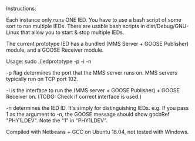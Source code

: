 Instructions:

Each instance only runs ONE IED. You have to use a bash script of some sort to run multiple IEDs.
There are usable bash scripts in dist/Debug/GNU-Linux that allow you to start & stop multiple IEDs.

The current prototype IED has a bundled (MMS Server + GOOSE Publisher) module, and a GOOSE Receiver module.

Usage:
sudo ./iedprototype -p <port> -i <interface> -n <IED number> 

-p flag determines the port that the MMS server runs on.
MMS servers typically run on TCP port 102.

-i is the interface to run the (MMS server + GOOSE Publisher) + GOOSE Receiver on. 
(TODO: Check if correct interface is used.)

-n determines the IED ID. It's simply for distinguishing IEDs.
e.g. If you pass 1 as the argument to -n, the GOOSE message should show gocbRef "PHY1LDEV".
Note the "1" in "PHY1LDEV".

Compiled with Netbeans + GCC on Ubuntu 18.04, not tested with Windows.
